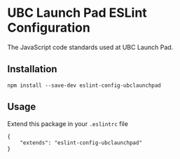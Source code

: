 # UBC Launch Pad ESLint Configuration

The JavaScript code standards used at UBC Launch Pad.

## Installation


`npm install --save-dev eslint-config-ubclaunchpad`

## Usage

Extend this package in your `.eslintrc` file

```
{
	"extends": "eslint-config-ubclaunchpad"
}
```
